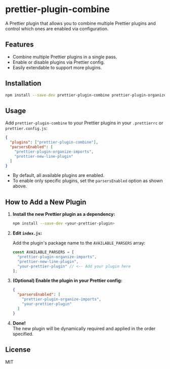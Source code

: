 # prettier-plugin-combine

A Prettier plugin that allows you to combine multiple Prettier plugins and control which ones are enabled via configuration.

## Features

- Combine multiple Prettier plugins in a single pass.
- Enable or disable plugins via Prettier config.
- Easily extendable to support more plugins.

## Installation

```sh
npm install --save-dev prettier-plugin-combine prettier-plugin-organize-imports prettier-new-line-plugin
```

## Usage

Add `prettier-plugin-combine` to your Prettier plugins in your `.prettierrc` or `prettier.config.js`:

```json
{
  "plugins": ["prettier-plugin-combine"],
  "parsersEnabled": [
    "prettier-plugin-organize-imports",
    "prettier-new-line-plugin"
  ]
}
```

- By default, all available plugins are enabled.
- To enable only specific plugins, set the `parsersEnabled` option as shown above.

## How to Add a New Plugin

1. **Install the new Prettier plugin as a dependency:**

   ```sh
   npm install --save-dev <your-prettier-plugin>
   ```

2. **Edit `index.js`:**

   Add the plugin's package name to the `AVAILABLE_PARSERS` array:

   ```javascript
   const AVAILABLE_PARSERS = [
     "prettier-plugin-organize-imports",
     "prettier-new-line-plugin",
     "your-prettier-plugin" // <-- Add your plugin here
   ];
   ```

3. **(Optional) Enable the plugin in your Prettier config:**

   ```json
   {
     "parsersEnabled": [
       "prettier-plugin-organize-imports",
       "your-prettier-plugin"
     ]
   }
   ```

4. **Done!**  
   The new plugin will be dynamically required and applied in the order specified.

## License
MIT